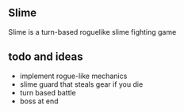 ## Slime

Slime is a turn-based roguelike slime fighting game

## todo and ideas
* implement rogue-like mechanics
* slime guard that steals gear if you die
* turn based battle
* boss at end


